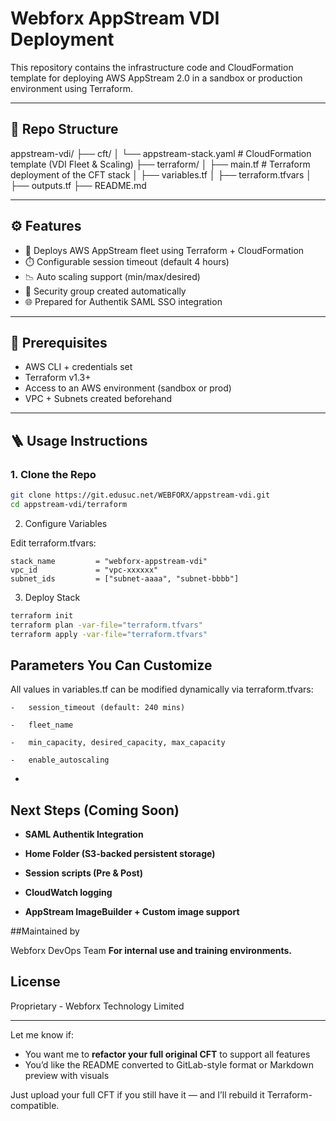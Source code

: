 # Webforx AppStream VDI Deployment

This repository contains the infrastructure code and CloudFormation template for deploying AWS AppStream 2.0 in a sandbox or production environment using Terraform.

---

## 📁 Repo Structure

appstream-vdi/
├── cft/
│ └── appstream-stack.yaml # CloudFormation template (VDI Fleet & Scaling)
├── terraform/
│ ├── main.tf # Terraform deployment of the CFT stack
│ ├── variables.tf
│ ├── terraform.tfvars
│ ├── outputs.tf
├── README.md


---

## ⚙️ Features

- 🚀 Deploys AWS AppStream fleet using Terraform + CloudFormation
- ⏱️ Configurable session timeout (default 4 hours)
- 📉 Auto scaling support (min/max/desired)
- 🔐 Security group created automatically
- 🌐 Prepared for Authentik SAML SSO integration

---

## 🧱 Prerequisites

- AWS CLI + credentials set
- Terraform v1.3+
- Access to an AWS environment (sandbox or prod)
- VPC + Subnets created beforehand

---

## 🪜 Usage Instructions

### 1. Clone the Repo

```bash
git clone https://git.edusuc.net/WEBFORX/appstream-vdi.git
cd appstream-vdi/terraform
```
2. Configure Variables

Edit terraform.tfvars:
```hcl
stack_name         = "webforx-appstream-vdi"
vpc_id             = "vpc-xxxxxx"
subnet_ids         = ["subnet-aaaa", "subnet-bbbb"]
```
3. Deploy Stack
```sh
terraform init
terraform plan -var-file="terraform.tfvars"
terraform apply -var-file="terraform.tfvars"
```

## Parameters You Can Customize

All values in variables.tf can be modified dynamically via terraform.tfvars:

    -   session_timeout (default: 240 mins)

    -   fleet_name

    -   min_capacity, desired_capacity, max_capacity

    -   enable_autoscaling
-   
## Next Steps (Coming Soon)

 - **SAML Authentik Integration**

 - **Home Folder (S3-backed persistent storage)**

 - **Session scripts (Pre & Post)**

 - **CloudWatch logging**

 - **AppStream ImageBuilder + Custom image support**

##Maintained by

Webforx DevOps Team
**For internal use and training environments.**

## License

Proprietary - Webforx Technology Limited


---

Let me know if:
- You want me to **refactor your full original CFT** to support all features
- You’d like the README converted to GitLab-style format or Markdown preview with visuals

Just upload your full CFT if you still have it — and I’ll rebuild it Terraform-compatible.
